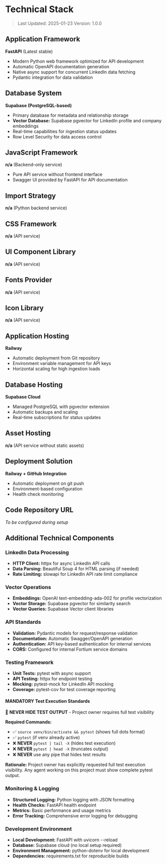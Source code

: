 # Technical Stack

> Last Updated: 2025-01-23
> Version: 1.0.0

## Application Framework

**FastAPI** (Latest stable)
- Modern Python web framework optimized for API development
- Automatic OpenAPI documentation generation
- Native async support for concurrent LinkedIn data fetching
- Pydantic integration for data validation

## Database System

**Supabase (PostgreSQL-based)**
- Primary database for metadata and relationship storage
- **Vector Database:** Supabase pgvector for LinkedIn profile and company embeddings
- Real-time capabilities for ingestion status updates
- Row Level Security for data access control

## JavaScript Framework

**n/a** (Backend-only service)
- Pure API service without frontend interface
- Swagger UI provided by FastAPI for API documentation

## Import Strategy

**n/a** (Python backend service)

## CSS Framework

**n/a** (API service)

## UI Component Library

**n/a** (API service)

## Fonts Provider

**n/a** (API service)

## Icon Library

**n/a** (API service)

## Application Hosting

**Railway**
- Automatic deployment from Git repository
- Environment variable management for API keys
- Horizontal scaling for high ingestion loads

## Database Hosting

**Supabase Cloud**
- Managed PostgreSQL with pgvector extension
- Automatic backups and scaling
- Real-time subscriptions for status updates

## Asset Hosting

**n/a** (API service without static assets)

## Deployment Solution

**Railway + GitHub Integration**
- Automatic deployment on git push
- Environment-based configuration
- Health check monitoring

## Code Repository URL

*To be configured during setup*

## Additional Technical Components

### LinkedIn Data Processing
- **HTTP Client:** httpx for async LinkedIn API calls
- **Data Parsing:** Beautiful Soup 4 for HTML parsing (if needed)
- **Rate Limiting:** slowapi for LinkedIn API rate limit compliance

### Vector Operations
- **Embeddings:** OpenAI text-embedding-ada-002 for profile vectorization
- **Vector Storage:** Supabase pgvector for similarity search
- **Vector Queries:** Supabase Vector client libraries

### API Standards
- **Validation:** Pydantic models for request/response validation
- **Documentation:** Automatic Swagger/OpenAPI generation
- **Authentication:** API key-based authentication for internal services
- **CORS:** Configured for internal Fortium service domains

### Testing Framework
- **Unit Tests:** pytest with async support
- **API Testing:** httpx for endpoint testing
- **Mocking:** pytest-mock for LinkedIn API mocking
- **Coverage:** pytest-cov for test coverage reporting

#### MANDATORY Test Execution Standards
🚨 **NEVER HIDE TEST OUTPUT** - Project owner requires full test visibility

**Required Commands:**
- ✅ `source venv/bin/activate && pytest` (shows full dots format)
- ✅ `pytest` (if venv already active)
- ❌ **NEVER** `pytest | tail -X` (hides test execution)
- ❌ **NEVER** `pytest | head -X` (truncates output)
- ❌ **NEVER** use any pipe that hides test results

**Rationale:** Project owner has explicitly requested full test execution visibility.
Any agent working on this project must show complete pytest output.

### Monitoring & Logging
- **Structured Logging:** Python logging with JSON formatting
- **Health Checks:** FastAPI health endpoint
- **Metrics:** Basic performance and usage metrics
- **Error Tracking:** Comprehensive error logging for debugging

### Development Environment
- **Local Development:** FastAPI with uvicorn --reload
- **Database:** Supabase cloud (no local setup required)
- **Environment Management:** python-dotenv for local development
- **Dependencies:** requirements.txt for reproducible builds

